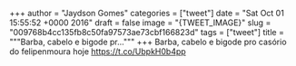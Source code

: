 
+++
author = "Jaydson Gomes"
categories = ["tweet"]
date = "Sat Oct 01 15:55:52 +0000 2016"
draft = false
image = "{TWEET_IMAGE}"
slug = "009768b4cc135fb8c50fa97573ae73cbf166823d"
tags = ["tweet"]
title = """Barba, cabelo e bigode pr..."""
+++
Barba, cabelo e bigode pro casório do felipenmoura hoje https://t.co/UbpkH0b4pp
